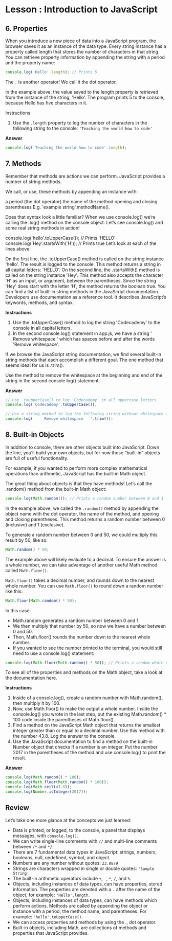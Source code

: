 # Lesson : Introduction to JavaScript

## 6. Properties
When you introduce a new piece of data into a JavaScript program, the browser saves it as an instance of the data type. Every string instance has a property called length that stores the number of characters in that string. You can retrieve property information by appending the string with a period and the property name:
```Javascript
console.log('Hello'.length); // Prints 5
```
The `.` is another operator! We call it the dot operator.

In the example above, the value saved to the length property is retrieved from the instance of the string, 'Hello'. The program prints 5 to the console, because Hello has five characters in it.

Instructions
1. Use the `.length` property to log the number of characters in the following string to the console:
`'Teaching the world how to code'`

**Answer**
```Javascript
console.log('Teaching the world how to code'.length);
```

## 7. Methods
Remember that methods are actions we can perform. JavaScript provides a number of string methods.

We call, or use, these methods by appending an instance with:

a period (the dot operator)
the name of the method
opening and closing parentheses
E.g. 'example string'.methodName().

Does that syntax look a little familiar? When we use console.log() we’re calling the .log() method on the console object. Let’s see console.log() and some real string methods in action!

console.log('hello'.toUpperCase()); // Prints 'HELLO'
console.log('Hey'.startsWith('H')); // Prints true
Let’s look at each of the lines above:

On the first line, the .toUpperCase() method is called on the string instance 'hello'. The result is logged to the console. This method returns a string in all capital letters: 'HELLO'.
On the second line, the .startsWith() method is called on the string instance 'Hey'. This method also accepts the character 'H' as an input, or argument, between the parentheses. Since the string 'Hey' does start with the letter 'H', the method returns the boolean true.
You can find a list of built-in string methods in the JavaScript documentation. Developers use documentation as a reference tool. It describes JavaScript’s keywords, methods, and syntax.

**Instructions**
1. Use the .toUpperCase() method to log the string 'Codecademy' to the console in all capital letters.
2. In the second console.log() statement in app.js, we have a string ' Remove whitespace ' which has spaces before and after the words 'Remove whitespace'.

If we browse the JavaScript string documentation, we find several built-in string methods that each accomplish a different goal. The one method that seems ideal for us is .trim().

Use the method to remove the whitespace at the beginning and end of the string in the second console.log() statement.

**Answer**
```Javascript
// Use .toUpperCase() to log 'Codecademy' in all uppercase letters
console.log('Codecademy'.toUpperCase());

// Use a string method to log the following string without whitespace at the beginning and end of it.
console.log('    Remove whitespace   '.trim());
```

## 8. Built-in Objects
In addition to console, there are other objects built into JavaScript. Down the line, you’ll build your own objects, but for now these “built-in” objects are full of useful functionality.

For example, if you wanted to perform more complex mathematical operations than arithmetic, JavaScript has the built-in Math object.

The great thing about objects is that they have methods! Let’s call the .random() method from the built-in Math object:

```JavaScript
console.log(Math.random()); // Prints a random number between 0 and 1
```

In the example above, we called the `.random()` method by appending the object name with the dot operator, the name of the method, and opening and closing parentheses. This method returns a random number between 0 (inclusive) and 1 (exclusive).

To generate a random number between 0 and 50, we could multiply this result by 50, like so:
```JavaScript
Math.random() * 50;
```
The example above will likely evaluate to a decimal. To ensure the answer is a whole number, we can take advantage of another useful Math method called `Math.floor()`.

`Math.floor()` takes a decimal number, and rounds down to the nearest whole number. You can use `Math.floor()` to round down a random number like this:
```JavaScript
Math.floor(Math.random() * 50);
```

In this case:
- Math.random generates a random number between 0 and 1.
- We then multiply that number by 50, so now we have a number between 0 and 50.
- Then, Math.floor() rounds the number down to the nearest whole number.
- If you wanted to see the number printed to the terminal, you would still need to use a console.log() statement:
```JavaScript
console.log(Math.floor(Math.random() * 50)); // Prints a random whole number between 0 and 50
```

To see all of the properties and methods on the Math object, take a look at the documentation here.

**Instructions**
1. Inside of a console.log(), create a random number with Math.random(), then multiply it by 100.
2. Now, use Math.floor() to make the output a whole number. Inside the console.log() you wrote in the last step, put the existing Math.random() * 100 code inside the parentheses of Math.floor().
3. Find a method on the JavaScript Math object that returns the smallest integer greater than or equal to a decimal number. Use this method with the number 43.8. Log the answer to the console.
4. Use the JavaScript documentation to find a method on the built-in Number object that checks if a number is an integer. Put the number 2017 in the parentheses of the method and use console.log() to print the result.

**Answer**
```Javascript
console.log(Math.random() * 100);
console.log(Math.floor(Math.random() * 100));
console.log(Math.ceil(43.8));
console.log(Number.isInteger(2017));
```

## Review
Let’s take one more glance at the concepts we just learned:
- Data is printed, or logged, to the console, a panel that displays messages, with `console.log()`.
- We can write single-line comments with `//` and multi-line comments between `/*` and `*/`.
- There are 7 fundamental data types in JavaScript: strings, numbers, booleans, null, undefined, symbol, and object.
- Numbers are any number without quotes: `23.8879`
- Strings are characters wrapped in single or double quotes: `'Sample String'`
- The built-in arithmetic operators include `+`, `-`, `*`, `/`, and `%`.
- Objects, including instances of data types, can have properties, stored information. The properties are denoted with a `.` after the name of the object, for example: `'Hello'.length`.
- Objects, including instances of data types, can have methods which perform actions. Methods are called by appending the object or instance with a period, the method name, and parentheses. For example: `'hello'.toUpperCase()`.
- We can access properties and methods by using the ., dot operator.
- Built-in objects, including Math, are collections of methods and properties that JavaScript provides.
